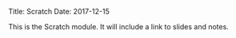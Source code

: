 Title: Scratch
Date: 2017-12-15

This is the Scratch module. It will include a link to slides and notes.
